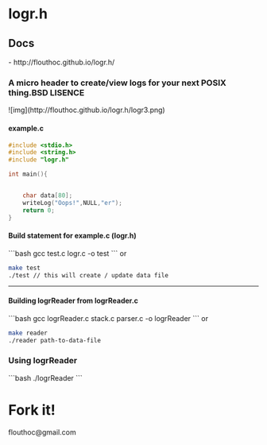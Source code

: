 <h1>logr.h</h1>
<h2>Docs</h2> - http://flouthoc.github.io/logr.h/

<h3>A micro header to create/view logs for your next <strong>POSIX</strong> thing.BSD LISENCE</h3>
![img](http://flouthoc.github.io/logr.h/logr3.png)


<h4>example.c</h4>

```c
#include <stdio.h>
#include <string.h>
#include "logr.h"

int main(){


	char data[80];
	writeLog("Oops!",NULL,"er");
	return 0;
}
```

<h4>Build statement for example.c (logr.h)</h4>
```bash
gcc test.c logr.c -o test
```
or

```bash
make test
./test // this will create / update data file
```

<hr>
<h4> Building logrReader from logrReader.c </h4>
```bash
gcc logrReader.c stack.c parser.c -o logrReader
```
or

```bash
make reader
./reader path-to-data-file
```

<h3>Using logrReader</h3>
```bash
./logrReader <path-to-log-file>
```
<h1> Fork it!</h1>
flouthoc@gmail.com
